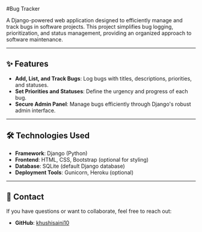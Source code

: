#Bug Tracker

A Django-powered web application designed to efficiently manage and track bugs in software projects. This project simplifies bug logging, prioritization, and status management, providing an organized approach to software maintenance.

---

## ✨ Features

- **Add, List, and Track Bugs**: Log bugs with titles, descriptions, priorities, and statuses.
- **Set Priorities and Statuses**: Define the urgency and progress of each bug.
- **Secure Admin Panel**: Manage bugs efficiently through Django's robust admin interface.

---

## 🛠️ Technologies Used

- **Framework**: Django (Python)
- **Frontend**: HTML, CSS, Bootstrap (optional for styling)
- **Database**: SQLite (default Django database)
- **Deployment Tools**: Gunicorn, Heroku (optional)

---

## 📧 Contact

If you have questions or want to collaborate, feel free to reach out:
- **GitHub**: [khushisaini10](https://github.com/khushisaini10)
```

